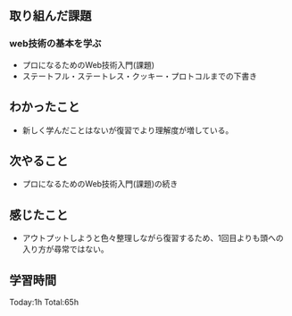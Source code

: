 ## 取り組んだ課題
### web技術の基本を学ぶ
- プロになるためのWeb技術入門(課題)
- ステートフル・ステートレス・クッキー・プロトコルまでの下書き
## わかったこと
- 新しく学んだことはないが復習でより理解度が増している。
## 次やること
- プロになるためのWeb技術入門(課題)の続き
## 感じたこと
- アウトプットしようと色々整理しながら復習するため、1回目よりも頭への入り方が尋常ではない。
## 学習時間
Today:1h Total:65h
